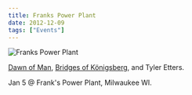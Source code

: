```yaml
---
title: Franks Power Plant
date: 2012-12-09
tags: ["Events"]
---
```


![Franks Power Plant](/images/2013-01-05.jpg)

[Dawn of Man](https://dawnofmanband.bandcamp.com), [Bridges of Königsberg](http://bridgesofkonigsberg.com), and Tyler Etters.

Jan 5 @ Frank's Power Plant, Milwaukee WI.
